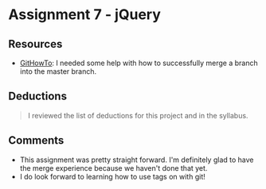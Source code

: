 # Assignment 7 - jQuery

## Resources
- [GitHowTo](https://githowto.com/merging_back_to_master): I needed some help with how to successfully merge a branch into the master branch.

## Deductions
> I reviewed the list of deductions for this project and in the syllabus.

## Comments
- This assignment was pretty straight forward. I'm definitely glad to have the merge experience because we haven't done that yet.
- I do look forward to learning how to use tags on with git!
